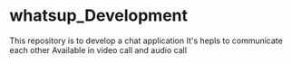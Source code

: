 # whatsup_Development
This repository is to develop a chat application
It's  hepls to communicate each other
Available in video call and audio call
